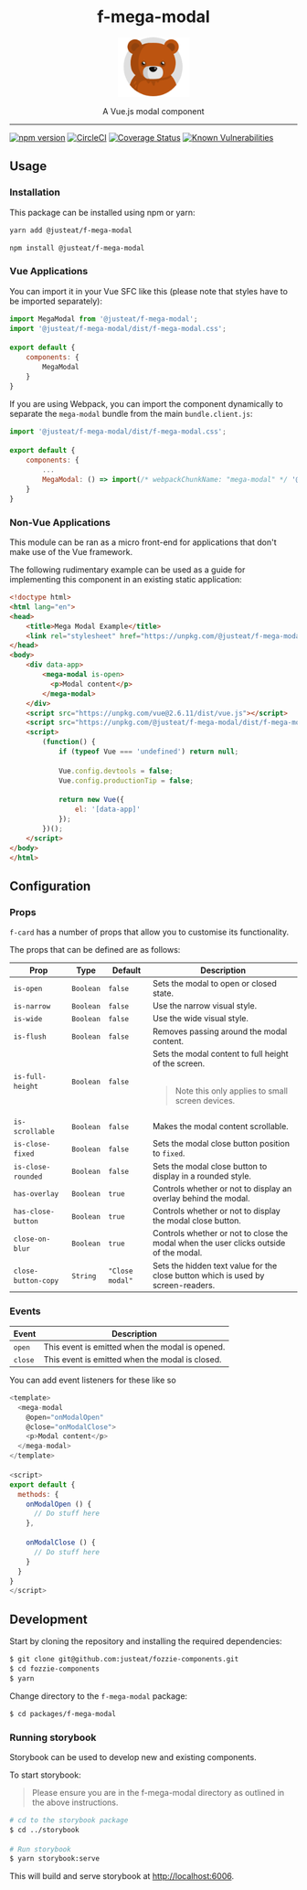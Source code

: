 
<div align="center">
  <h1>f-mega-modal</h1>

  <img width="125" alt="Fozzie Bear" src="../../bear.png" />

  <p>A Vue.js modal component</p>
</div>

---

[![npm version](https://badge.fury.io/js/%40justeat%2Ff-mega-modal.svg)](https://badge.fury.io/js/%40justeat%2Ff-mega-modal)
[![CircleCI](https://circleci.com/gh/justeat/fozzie-components.svg?style=svg&circle-token=4c77c1990b98c8e06e01b497bc80f376346f609d)](https://circleci.com/gh/justeat/workflows/fozzie-components)
[![Coverage Status](https://coveralls.io/repos/github/justeat/f-mega-modal/badge.svg)](https://coveralls.io/github/justeat/f-mega-modal)
[![Known Vulnerabilities](https://snyk.io/test/github/justeat/f-mega-modal/badge.svg?targetFile=package.json)](https://snyk.io/test/github/justeat/f-mega-modal?targetFile=package.json)


## Usage

### Installation

This package can be installed using npm or yarn:

```sh
yarn add @justeat/f-mega-modal
```

```sh
npm install @justeat/f-mega-modal
```

### Vue Applications

You can import it in your Vue SFC like this (please note that styles have to be imported separately):

```js
import MegaModal from '@justeat/f-mega-modal';
import '@justeat/f-mega-modal/dist/f-mega-modal.css';

export default {
    components: {
        MegaModal
    }
}
```

If you are using Webpack, you can import the component dynamically to separate the `mega-modal` bundle from the main `bundle.client.js`:

```js
import '@justeat/f-mega-modal/dist/f-mega-modal.css';

export default {
    components: {
        ...
        MegaModal: () => import(/* webpackChunkName: "mega-modal" */ '@justeat/f-mega-modal')
    }
}

```

### Non-Vue Applications

This module can be ran as a micro front-end for applications that don't make use of the Vue framework.

The following rudimentary example can be used as a guide for implementing this component in an existing static application:

```html
<!doctype html>
<html lang="en">
<head>
    <title>Mega Modal Example</title>
    <link rel="stylesheet" href="https://unpkg.com/@justeat/f-mega-modal/dist/f-mega-modal.css">
</head>
<body>
    <div data-app>
        <mega-modal is-open>
          <p>Modal content</p>
        </mega-modal>
    </div>
    <script src="https://unpkg.com/vue@2.6.11/dist/vue.js"></script>
    <script src="https://unpkg.com/@justeat/f-mega-modal/dist/f-mega-modal.umd.min.js"></script>
    <script>
        (function() {
            if (typeof Vue === 'undefined') return null;

            Vue.config.devtools = false;
            Vue.config.productionTip = false;

            return new Vue({
                el: '[data-app]'
            });
    	})();
    </script>
</body>
</html>
```

## Configuration

### Props

`f-card` has a number of props that allow you to customise its functionality.

The props that can be defined are as follows:

| Prop  | Type  | Default | Description |
| ----- | ----- | ------- | ----------- |
| `is-open` | `Boolean` | `false` | Sets the modal to open or closed state. |
| `is-narrow` | `Boolean` | `false` | Use the narrow visual style. |
| `is-wide` | `Boolean` | `false` | Use the wide visual style. |
| `is-flush` | `Boolean` | `false` | Removes passing around the modal content. |
| `is-full-height` | `Boolean` | `false` | Sets the modal content to full height of the screen.<br/><br/><blockquote>Note this only applies to small screen devices.</blockquote> |
| `is-scrollable` | `Boolean` | `false` | Makes the modal content scrollable. |
| `is-close-fixed` | `Boolean` | `false` | Sets the modal close button position to `fixed`. |
| `is-close-rounded` | `Boolean` | `false` | Sets the modal close button to display in a rounded style. |
| `has-overlay` | `Boolean` | `true` | Controls whether or not to display an overlay behind the modal. |
| `has-close-button` | `Boolean` | `true` | Controls whether or not to display the modal close button. |
| `close-on-blur` | `Boolean` | `true` | Controls whether or not to close the modal when the user clicks outside of the modal. |
| `close-button-copy` | `String` | `"Close modal"` | Sets the hidden text value for the close button which is used by screen-readers. |

### Events

| Event | Description |
| ----- | ----------- |
| `open` | This event is emitted when the modal is opened. |
| `close` | This event is emitted when the modal is closed. |

You can add event listeners for these like so

```js
<template>
  <mega-modal
    @open="onModalOpen"
    @close="onModalClose">
    <p>Modal content</p>
  </mega-modal>
</template>

<script>
export default {
  methods: {
    onModalOpen () {
      // Do stuff here
    },

    onModalClose () {
      // Do stuff here
    }
  }
}
</script>
```

## Development

Start by cloning the repository and installing the required dependencies:

```sh
$ git clone git@github.com:justeat/fozzie-components.git
$ cd fozzie-components
$ yarn
```

Change directory to the `f-mega-modal` package:

```sh
$ cd packages/f-mega-modal
```

### Running storybook

Storybook can be used to develop new and existing components.

To start storybook:

> Please ensure you are in the f-mega-modal directory as outlined in the above instructions.

```sh
# cd to the storybook package
$ cd ../storybook

# Run storybook
$ yarn storybook:serve
```

This will build and serve storybook at [http://localhost:6006](http://localhost:6006).

